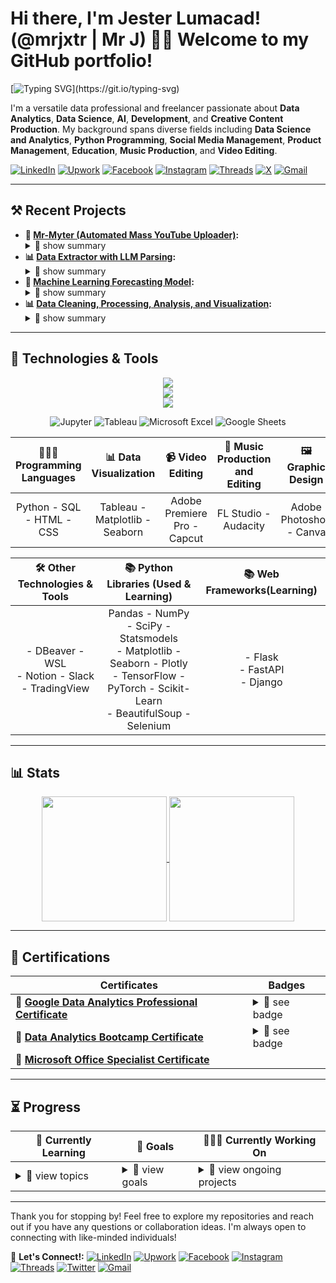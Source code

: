# Hi there, I'm Jester Lumacad! (@mrjxtr | Mr J) 👋🏼 Welcome to my GitHub portfolio!

[![Typing SVG](https://readme-typing-svg.demolab.com?font=jetbrains+mono&weight=250&size=20&duration=7000&pause=1000&width=1000&lines=Aspiring+Data+Analyst%2C+Data+Scientist+%26+Programmer;Current+freelance+YouTube+Content+Strategist%2C+Manager%2C+%26+SEO+Specialist;Fascinated+about+everything+Data+Science%2C+AI+%26+Development;Aiming+to+solve+tech+problems+through+coding+AI+software;Let+the+journey+begin!)](https://git.io/typing-svg)

I'm a versatile data professional and freelancer passionate about **Data Analytics**, **Data Science**, **AI**, **Development**, and **Creative Content Production**. My background spans diverse fields including **Data Science and Analytics**, **Python Programming**, **Social Media Management**, **Product Management**, **Education**, **Music Production**, and **Video Editing**.

[![LinkedIn](https://img.shields.io/badge/-LinkedIn-0077B5?style=flat-square&logo=linkedin&logoColor=white)](https://www.linkedin.com/in/mrjxtr)
[![Upwork](https://img.shields.io/badge/-Upwork-6fda44?style=flat-square&logo=upwork&logoColor=white)](https://www.upwork.com/freelancers/~01f2fd0e74a0c5055a?mp_source=share)
[![Facebook](https://img.shields.io/badge/-Facebook-1877F2?style=flat-square&logo=facebook&logoColor=white)](https://www.facebook.com/mrjxtr)
[![Instagram](https://img.shields.io/badge/-Instagram-E4405F?style=flat-square&logo=instagram&logoColor=white)](https://www.instagram.com/mrjxtr)
[![Threads](https://img.shields.io/badge/-Threads-000000?style=flat-square&logo=threads&logoColor=white)](https://www.threads.net/@mrjxtr)
[![X](https://img.shields.io/badge/-X-000000?style=flat-square&logo=x&logoColor=white)](https://twitter.com/mrjxtr)
[![Gmail](https://img.shields.io/badge/-Gmail-D14836?style=flat-square&logo=gmail&logoColor=white)](mailto:youremail@gmail.com)

---

## ⚒ **Recent Projects**

- **🤖 [Mr-Myter (Automated Mass YouTube Uploader)](https://github.com/mrjx-dev/mr-myter):** <Details><summary> 👀 show summary </summary> Developed an automated Python tool for bulk YouTube uploads. Designed to save time by automating video and thumbnail uploads, It uses `Selenium WebDriver` to simulate actions in YouTube Studio, streamlining the upload process for content creators. </Details>
- **📊 [Data Extractor with LLM Parsing](https://github.com/mrjxtr/Data_Extractor_LLM_Parser_Project):** <Details><summary> 👀 show summary </summary> Developed a Python-based tool that scrapes clinical trial data from a specified website, processes it using an LLM via OpenRouter API, and exports the results to CSV. The project includes customizable scraping, real-time feedback, and modular design, simplifying data extraction and analysis for researchers. </Details>
- **🔮 [Machine Learning Forecasting Model](https://github.com/mrjxtr/Bike_Rental_Deman_Forecasting_Model):** <Details><summary> 👀 show summary </summary> Built a time series forecasting model using `Scikit-learn`'s `RandomForestRegressor` using `GridSearchCV` to calibrate hyperparameters and `mean_squared_error` and `r2_score` for metrics to predict sales trends for a retail dataset. </Details>
- **📊 [Data Cleaning, Processing, Analysis, and Visualization](https://github.com/mrjxtr/Tokyo_AirBnb_Analysis_Project):** <Details><summary> 👀 show summary </summary> Developed Python scripts using `Pandas` for cleaning and analyzing complex sales data, improving data accuracy by up to 100%. Additionally, created dynamic, interactive dashboards using `Tableau`, `Matplotlib`, and `Seaborn` to effectively communicate data-driven insights. </Details>
---

## 🔧 **Technologies & Tools**


<p align="center">
  <a href="https://skillicons.dev"> 
    <img src="https://skillicons.dev/icons?i=py,sklearn,tensorflow,pytorch,html,css,flask,django,fastapi" />
    <br>
    <img src="https://skillicons.dev/icons?i=vscode,powershell,anaconda,bash,mysql,docker,git,github,stackoverflow" />
    <br>
    <img src="https://skillicons.dev/icons?i=windows,linux,pr,ps,md,obsidian,notion,discord" />
  </a>
</p>

<div align="center">

![Jupyter](https://img.shields.io/badge/-Jupyter-F37626?style=flat-square&logo=Jupyter&logoColor=white)
![Tableau](https://img.shields.io/badge/-Tableau-E97627?style=flat-square&logo=tableau&logoColor=white)
![Microsoft Excel](https://img.shields.io/badge/-Microsoft%20Excel-217346?style=flat-square&logo=microsoft-excel&logoColor=white)
![Google Sheets](https://img.shields.io/badge/-Google%20Sheets-34A853?style=flat-square&logo=google-sheets&logoColor=white)

</div>
  
| **👨🏼‍💻 Programming Languages** | **📊 Data Visualization** | **📹 Video Editing** | **🎵 Music Production and Editing** | **🖼 Graphic Design** | **⏺ Recording and Streaming** |
| :---: | :---: | :---: | :---: | :---: | :---: |
| Python - SQL - HTML - CSS | Tableau - Matplotlib - Seaborn | Adobe Premiere Pro - Capcut | FL Studio - Audacity | Adobe Photoshop - Canva | OBS

<div align="center">

| 🛠️ **Other Technologies & Tools** | 📚 **Python Libraries (Used & Learning)** | 📚 **Web Frameworks(Learning)** |
| :---: | :---: | :---: |
| - DBeaver - WSL</br>- Notion - Slack</br>- TradingView | Pandas - NumPy - SciPy - Statsmodels</br>- Matplotlib - Seaborn - Plotly</br>- TensorFlow - PyTorch - Scikit-Learn</br>- BeautifulSoup - Selenium | - Flask</br>- FastAPI</br>- Django

</div>

---

## 📊 **Stats**

<div align="center">
  <a href="https://github.com/mrjxtr?tab=repositories">
    <img height=200 align="center" src="https://github-readme-stats.vercel.app/api?username=mrjxtr&theme=apprentice&hide_rank=true&show_icons=true" />
  </a>
  <a href="https://github.com/mrjxtr?tab=repositories">
    <img height=200 align="center" src="https://github-readme-stats.vercel.app/api/top-langs/?username=mrjxtr&size_weight=0&count_weight=25&theme=apprentice&layout=compact&langs_count=4&card_width=270" />
  </a>
</div>

---

## 📜 **Certifications**

<div align="center" style="max-width: 800px;">

| Certificates | Badges |
|-------------|---------|
| 📃 **[Google Data Analytics Professional Certificate](https://github.com/mrjxtr/mrjxtr/blob/20d92d2e889f23ad816ed1d443a625a7b8c07a54/certificates/Coursera%20T2UI8QFOSZ4I.pdf)** | <details><summary>👀 see badge</summary><img src="https://github.com/mrjxtr/mrjxtr/blob/20d92d2e889f23ad816ed1d443a625a7b8c07a54/certificates/google-data-analytics-professional-certificate.2.png" alt="Credly Verified" width="125" height="auto"></details> |
| 📃 **[Data Analytics Bootcamp Certificate](https://github.com/mrjxtr/mrjxtr/blob/20d92d2e889f23ad816ed1d443a625a7b8c07a54/certificates/Data%20Analytics%20Bootcamp%20Certificate.png)** | <details><summary>👀 see badge</summary><img src="https://github.com/mrjxtr/mrjxtr/blob/20d92d2e889f23ad816ed1d443a625a7b8c07a54/certificates/Verified%20Analytics%20Bootcamp%20Certification.png" alt="BY: ALEXANDER BREGERG" width="125" height="auto"></details> |
| 📃 **[Microsoft Office Specialist Certificate](https://github.com/mrjxtr/mrjxtr/blob/20d92d2e889f23ad816ed1d443a625a7b8c07a54/certificates/Cert780122712425.pdf)** |  |

</div>

---

## ⏳ **Progress**

<div align="center" style="max-width: 800px;">

| 🌱 **Currently Learning** | 🎯 **Goals** | 👨🏼‍💻 **Currently Working On** |
| --- | --- | --- |
| <details> <summary>👀 view topics </summary> - 🧠 **Data Science, AI, & Development:** Building expertise in AI engineering, machine learning algorithms, data modeling, and statistical analysis to develop software solutions that solve real-world problems and enable data-driven decision-making, while also learning R. </details> | <details> <summary>👀 view goals </summary> - **💼 Build a Data Analytics / AI Data Science Consultation Service:** Offering personalized insights and data-driven solutions on Upwork. <br/>- **📈 Become a Data Analyst and Evolve into a Data Scientist:** Focus on mastering AI, machine learning, data modeling, and predictive analysis to solve complex business problems and drive strategic decision-making. </details> | <details> <summary>👀 view ongoing projects </summary> - 🤖 **[Mr-Myter (Mass YouTube Uploader)](https://github.com/mrjx-dev/mr-myter):** Creating a bot that will automatically upload YouTube Videos in bulk. <br/> - 🧠  **[LLM Report Generator](https://github.com/mrjxtr/LLM_Report_Generator):** Creating a digital product powered by LLMs to generate comprehensive reports based on input data </details> |

</div>

---

Thank you for stopping by! Feel free to explore my repositories and reach out if you have any questions or collaboration ideas. I'm always open to connecting with like-minded individuals!

📝 **Let's Connect!:**
[![LinkedIn](https://img.shields.io/badge/-LinkedIn-0077B5?style=flat-square&logo=linkedin&logoColor=white)](https://www.linkedin.com/in/mrjxtr)
[![Upwork](https://img.shields.io/badge/-Upwork-6fda44?style=flat-square&logo=upwork&logoColor=white)](https://www.upwork.com/freelancers/~01f2fd0e74a0c5055a?mp_source=share)
[![Facebook](https://img.shields.io/badge/-Facebook-1877F2?style=flat-square&logo=facebook&logoColor=white)](https://www.facebook.com/mrjxtr)
[![Instagram](https://img.shields.io/badge/-Instagram-E4405F?style=flat-square&logo=instagram&logoColor=white)](https://www.instagram.com/mrjxtr)
[![Threads](https://img.shields.io/badge/-Threads-000000?style=flat-square&logo=threads&logoColor=white)](https://www.threads.net/@mrjxtr)
[![Twitter](https://img.shields.io/badge/-Twitter-1DA1F2?style=flat-square&logo=twitter&logoColor=white)](https://twitter.com/mrjxtr)
[![Gmail](https://img.shields.io/badge/-Gmail-D14836?style=flat-square&logo=gmail&logoColor=white)](mailto:youremail@gmail.com)

<!---
mrjxtr/mrjxtr is a ✨ special ✨ repository because its `README.md` (this file) appears on your GitHub profile.
You can click the Preview link to take a look at your changes.
--->
